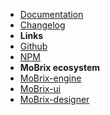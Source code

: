 - [Documentation](guide "MoBrix-engine-plugin-localization - documentation")
- [Changelog](changelog "MoBrix-engine-plugin-localization - changelog")
- **Links**
- [Github](https://github.com/cianciarusocataldo/mobrix-engine-plugin-localization)
- [NPM](https://www.npmjs.com/package/mobrix-engine-plugin-localization)
- **MoBrix ecosystem**
- [MoBrix-engine](https://github.com/cianciarusocataldo/mobrix-engine)
- [MoBrix-ui](https://github.com/cianciarusocataldo/mobrix-ui)
- [MoBrix-designer](https://github.com/cianciarusocataldo/mobrix-designer)
